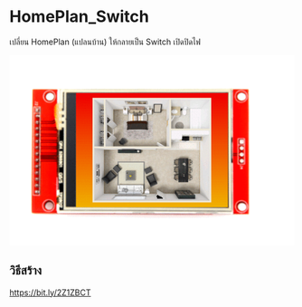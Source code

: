 # HomePlan_Switch
เปลี่ยน HomePlan (แปลนบ้าน) ให้กลายเป็น Switch เปิดปิดไฟ   

![HomePlanSwitch](HomePlanSwitch.gif)

## วิธีสร้าง
https://bit.ly/2Z1ZBCT
